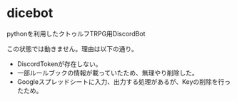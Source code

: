 # dicebot
pythonを利用したクトゥルフTRPG用DiscordBot

この状態では動きません。理由は以下の通り。<br>
- DiscordTokenが存在しない。
- 一部ルールブックの情報が載っていたため、無理やり削除した。
- Googleスプレッドシートに入力、出力する処理があるが、Keyの削除を行ったため。
